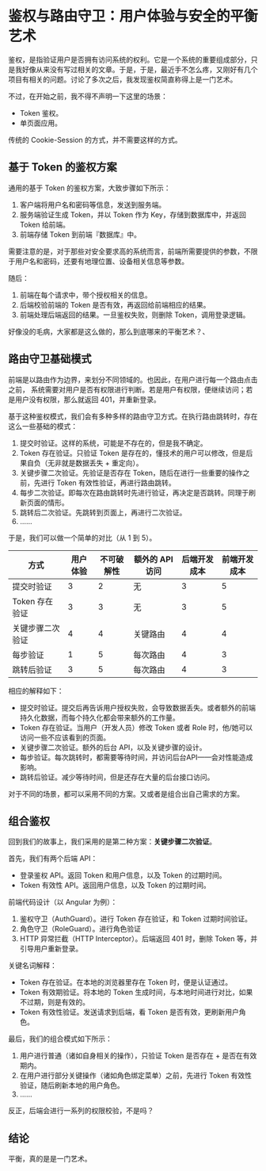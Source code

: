 # 鉴权与路由守卫：用户体验与安全的平衡艺术

鉴权，是指验证用户是否拥有访问系统的权利。它是一个系统的重要组成部分，只是我好像从来没有写过相关的文章。于是，于是，最近手不怎么疼，又刚好有几个项目有相关的问题。讨论了多次之后，我发现鉴权简直称得上是一门艺术。

不过，在开始之前，我不得不声明一下这里的场景：

 - Token 鉴权。
 - 单页面应用。

传统的 Cookie-Session 的方式，并不需要这样的方式。

## 基于 Token 的鉴权方案

通用的基于 Token 的鉴权方案，大致步骤如下所示：

1.  客户端将用户名和密码等信息，发送到服务端。
2.  服务端验证生成 Token，并以 Token 作为 Key，存储到数据库中，并返回 Token 给前端。
3.  前端存储 Token 到前端『数据库』中。

需要注意的是，对于那些对安全要求高的系统而言，前端所需要提供的参数，不限于用户名和密码，还要有地理位置、设备相关信息等参数。

随后：

1. 前端在每个请求中，带个授权相关的信息。
2. 后端校验前端的 Token 是否有效，再返回给前端相应的结果。
3. 前端处理后端返回的结果。一旦鉴权失败，则删除 Token，调用登录逻辑。

好像没的毛病，大家都是这么做的，那么到底哪来的平衡艺术？、

## 路由守卫基础模式

前端是以路由作为边界，来划分不同领域的。也因此，在用户进行每一个路由点击之前， 系统需要对用户是否有权限进行判断。若是用户有权限，便继续访问；若是用户没有权限，那么就返回 401，并重新登录。

基于这种鉴权模式，我们会有多种多样的路由守卫方式。在执行路由跳转时，存在这么一些基础的模式：

1. 提交时验证。这样的系统，可能是不存在的，但是我不确定。
2. Token 存在验证。只验证 Token 是存在的，懂技术的用户可以修改，但是后果自负（无非就是数据丢失 + 重定向）。
3. 关键步骤二次验证。先验证是否存在 Token，随后在进行一些重要的操作之前，先进行 Token 有效性验证，再进行路由跳转。
4. 每步二次验证。即每次在路由跳转时先进行验证，再决定是否跳转。同理于刷新页面的情形。
5. 跳转后二次验证。先跳转到页面上，再进行二次验证。
6. ……

于是，我们可以做一个简单的对比（从 1 到 5）。

|   方式                      |  用户体验      |  不可破解性  |  额外的 API 访问  | 后端开发成本 | 前端开发成本 |
|-------------------|-------------|--------|-----------|-----|-----|
| 提交时验证             |  3  | 2  | 无 |  3 | 5 |
| Token 存在验证      | 3  | 3 | 无 |  3  | 5 | 
| 关键步骤二次验证  | 4  | 4  | 关键路由 | 4 | 4 |
| 每步验证                |  1  |  5 | 每次路由 | 4 |  3 |
| 跳转后验证             | 3  |  5 |  每次路由 | 4 |  3 | 

相应的解释如下：

 - 提交时验证。提交后再告诉用户授权失败，会导致数据丢失。或者额外的前端持久化数据，而每个持久化都会带来额外的工作量。
 - Token 存在验证。当用户（开发人员）修改 Token 或者 Role 时，他/她可以访问一些不应该看到的页面。
 - 关键步骤二次验证。额外的后台 API，以及关键步骤的设计。
 - 每步验证。每次跳转时，都需要等待时间，并访问后台API——会对性能造成影响。
 - 跳转后验证。减少等待时间，但是还存在大量的后台接口访问。

对于不同的场景，都可以采用不同的方案。又或者是组合出自己需求的方案。

## 组合鉴权

回到我们的故事上，我们采用的是第二种方案：**关键步骤二次验证**。

首先，我们有两个后端 API：

 - 登录鉴权 API。返回 Token 和用户信息，以及 Token 的过期时间。
 - Token 有效性 API。返回用户信息，以及 Token 的过期时间。

前端代码设计（以 Angular 为例）：

1. 鉴权守卫（AuthGuard）。进行 Token 存在验证，和 Token 过期时间验证。
2. 角色守卫（RoleGuard）。进行角色验证
3. HTTP 异常拦截（HTTP Interceptor）。后端返回 401 时，删除 Token 等，并引导用户重新登录。

关键名词解释：

 - Token 存在验证。在本地的浏览器里存在 Token 时，便是认证通过。
 - Token 有效期验证。将本地的 Token 生成时间，与本地时间进行对比，如果不过期，则是有效的。
 - Token 有效性验证。发送请求到后端，看 Token 是否有效，更刷新用户角色。

最后，我们的组合模式如下所示：

1. 用户进行普通（诸如自身相关的操作），只验证 Token 是否存在 + 是否在有效期内。
2. 在用户进行部分关键操作（诸如角色绑定菜单）之前，先进行 Token 有效性验证，随后刷新本地的用户角色。
3. ……

反正，后端会进行一系列的权限校验，不是吗？

## 结论

平衡，真的是是一门艺术。




